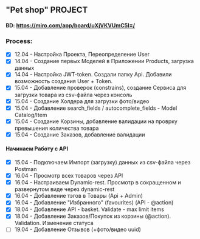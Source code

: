 ## "Pet shop" PROJECT
#### BD:     https://miro.com/app/board/uXjVKVUmC5I=/

### Process:
- [x] 12.04 - Настройка Проекта, Переопределение User
- [x] 14.04 - Создание первых Моделей в Приложении Products, загрузка данных
- [x] 14.04 - Настройка JWT-token. Создали папку Api. Добавили возможность создания User + Token.
- [x] 15.04 - Добавление проверок (constrains), создание Сервиса для загрузки товара из csv-файла через консоль
- [x] 15.04 - Создание Холдера для загрузки фото/видео
- [x] 15.04 - Добавление search_fields / autocomplete_fields - Model Catalog/Item
- [x] 15.04 - Создание Корзины, добавление валидации на проврку превышения количества товара
- [x] 15.04 - Создание Заказов, добавление валидации

#### Начинаем Работу с API
- [x] 15.04 - Подключаем Импорт (загрузку) данных из csv-файла через Postman
- [x] 16.04 - Просмотр всех товаров через API
- [x] 16.04 - Настраиваем Dynamic-rest. Просмотр в сокращенном и развернутом виде через dynamic-rest
- [x] 16.04 - Добавление тэгов в Товары (Api + Admin)
- [x] 16.04 - Добавление "Избранного" (favourites) (API - @action)
- [x] 18.04 - Добавление API - basket. Validate - max limit items
- [x] 18.04 - Добавление Заказов/Покупок из корзины (@action). Validation. Изменение статуса
- [ ] 19.04 - Добавление Отзывов (+фото/видео uuid)
